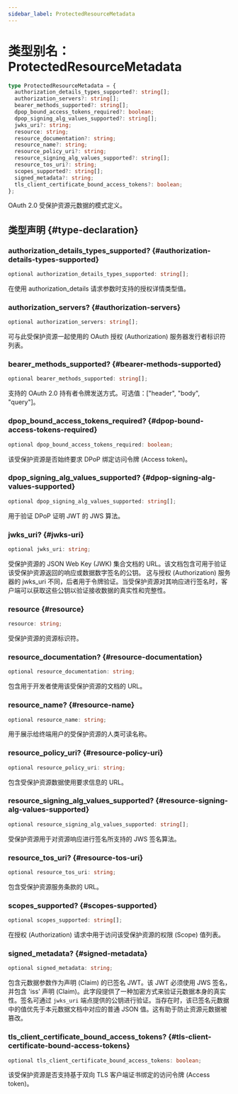 ```yaml
---
sidebar_label: ProtectedResourceMetadata
---
```


# 类型别名：ProtectedResourceMetadata

```ts
type ProtectedResourceMetadata = {
  authorization_details_types_supported?: string[];
  authorization_servers?: string[];
  bearer_methods_supported?: string[];
  dpop_bound_access_tokens_required?: boolean;
  dpop_signing_alg_values_supported?: string[];
  jwks_uri?: string;
  resource: string;
  resource_documentation?: string;
  resource_name?: string;
  resource_policy_uri?: string;
  resource_signing_alg_values_supported?: string[];
  resource_tos_uri?: string;
  scopes_supported?: string[];
  signed_metadata?: string;
  tls_client_certificate_bound_access_tokens?: boolean;
};
```

OAuth 2.0 受保护资源元数据的模式定义。

## 类型声明 {#type-declaration}

### authorization\_details\_types\_supported? {#authorization-details-types-supported}

```ts
optional authorization_details_types_supported: string[];
```

在使用 authorization_details 请求参数时支持的授权详情类型值。

### authorization\_servers? {#authorization-servers}

```ts
optional authorization_servers: string[];
```

可与此受保护资源一起使用的 OAuth 授权 (Authorization) 服务器发行者标识符列表。

### bearer\_methods\_supported? {#bearer-methods-supported}

```ts
optional bearer_methods_supported: string[];
```

支持的 OAuth 2.0 持有者令牌发送方式。可选值：["header", "body", "query"]。

### dpop\_bound\_access\_tokens\_required? {#dpop-bound-access-tokens-required}

```ts
optional dpop_bound_access_tokens_required: boolean;
```

该受保护资源是否始终要求 DPoP 绑定访问令牌 (Access token)。

### dpop\_signing\_alg\_values\_supported? {#dpop-signing-alg-values-supported}

```ts
optional dpop_signing_alg_values_supported: string[];
```

用于验证 DPoP 证明 JWT 的 JWS 算法。

### jwks\_uri? {#jwks-uri}

```ts
optional jwks_uri: string;
```

受保护资源的 JSON Web Key (JWK) 集合文档的 URL。该文档包含可用于验证该受保护资源返回的响应或数据数字签名的公钥。
这与授权 (Authorization) 服务器的 jwks_uri 不同，后者用于令牌验证。当受保护资源对其响应进行签名时，客户端可以获取这些公钥以验证接收数据的真实性和完整性。

### resource {#resource}

```ts
resource: string;
```

受保护资源的资源标识符。

### resource\_documentation? {#resource-documentation}

```ts
optional resource_documentation: string;
```

包含用于开发者使用该受保护资源的文档的 URL。

### resource\_name? {#resource-name}

```ts
optional resource_name: string;
```

用于展示给终端用户的受保护资源的人类可读名称。

### resource\_policy\_uri? {#resource-policy-uri}

```ts
optional resource_policy_uri: string;
```

包含受保护资源数据使用要求信息的 URL。

### resource\_signing\_alg\_values\_supported? {#resource-signing-alg-values-supported}

```ts
optional resource_signing_alg_values_supported: string[];
```

受保护资源用于对资源响应进行签名所支持的 JWS 签名算法。

### resource\_tos\_uri? {#resource-tos-uri}

```ts
optional resource_tos_uri: string;
```

包含受保护资源服务条款的 URL。

### scopes\_supported? {#scopes-supported}

```ts
optional scopes_supported: string[];
```

在授权 (Authorization) 请求中用于访问该受保护资源的权限 (Scope) 值列表。

### signed\_metadata? {#signed-metadata}

```ts
optional signed_metadata: string;
```

包含元数据参数作为声明 (Claim) 的已签名 JWT。该 JWT 必须使用 JWS 签名，并包含 'iss' 声明 (Claim)。此字段提供了一种加密方式来验证元数据本身的真实性。签名可通过 `jwks_uri` 端点提供的公钥进行验证。当存在时，该已签名元数据中的值优先于本元数据文档中对应的普通 JSON 值。这有助于防止资源元数据被篡改。

### tls\_client\_certificate\_bound\_access\_tokens? {#tls-client-certificate-bound-access-tokens}

```ts
optional tls_client_certificate_bound_access_tokens: boolean;
```

该受保护资源是否支持基于双向 TLS 客户端证书绑定的访问令牌 (Access token)。

